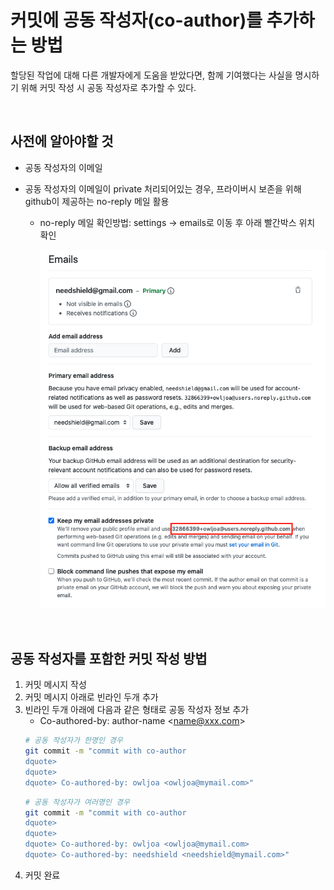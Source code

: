 # 커밋에 공동 작성자(co-author)를 추가하는 방법

할당된 작업에 대해 다른 개발자에게 도움을 받았다면, 함께 기여했다는 사실을 명시하기 위해 커밋 작성 시 공동 작성자로 추가할 수 있다.

<br>

## 사전에 알아야할 것

- 공동 작성자의 이메일
- 공동 작성자의 이메일이 private 처리되어있는 경우, 프라이버시 보존을 위해 github이 제공하는 no-reply 메일 활용

  - no-reply 메일 확인방법: settings -> emails로 이동 후 아래 빨간박스 위치 확인

    ![check no reply mail](../images/check_no-reply_mail.png)

<br>

## 공동 작성자를 포함한 커밋 작성 방법

1. 커밋 메시지 작성
2. 커밋 메시지 아래로 빈라인 두개 추가
3. 빈라인 두개 아래에 다음과 같은 형태로 공동 작성자 정보 추가
   - Co-authored-by: author-name \<name@xxx.com\>
   ```bash
   # 공동 작성자가 한명인 경우
   git commit -m "commit with co-author
   dquote>
   dquote>
   dquote> Co-authored-by: owljoa <owljoa@mymail.com>"
   ```
   ```bash
   # 공동 작성자가 여러명인 경우
   git commit -m "commit with co-author
   dquote>
   dquote>
   dquote> Co-authored-by: owljoa <owljoa@mymail.com>
   dquote> Co-authored-by: needshield <needshield@mymail.com>"
   ```
4. 커밋 완료
